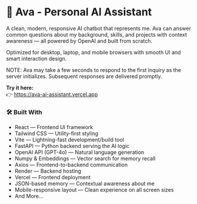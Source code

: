 # 👩 Ava - Personal AI Assistant

A clean, modern, responsive AI chatbot that represents me. Ava can answer common questions about my background, skills, and projects with context awareness — all powered by OpenAI and built from scratch.

Optimized for desktop, laptop, and mobile browsers with smooth UI and smart interaction design.

NOTE: Ava may take a few seconds to respond to the first inquiry as the server initializes. Subsequent responses are delivered promptly.

**Try it here:**  
👉 https://ava-ai-assistant.vercel.app

### 🛠 Built With
- React — Frontend UI framework
- Tailwind CSS — Utility-first styling
- Vite — Lightning-fast development/build tool
- FastAPI — Python backend serving the AI logic
- OpenAI API (GPT-4o) — Natural language generation
- Numpy & Embeddings — Vector search for memory recall
- Axios — Frontend-to-backend communication
- Render — Backend hosting
- Vercel — Frontend deployment
- JSON-based memory — Contextual awareness about me
- Mobile-responsive layout — Clean experience on all screen sizes
- And More…

